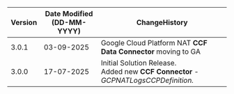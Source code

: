  **Version** | **Date Modified (DD-MM-YYYY)**| **ChangeHistory**                                                                         |
|------------|-------------------------------|-------------------------------------------------------------------------------------------|
| 3.0.1      | 03-09-2025                    | Google Cloud Platform NAT **CCF Data Connector** moving to GA							 |
| 3.0.0      | 17-07-2025                    | Initial Solution Release. <br/> Added new **CCF Connector** - *GCPNATLogsCCPDefinition.*	 |


